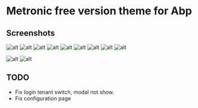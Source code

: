 # Metronic free version theme for Abp

## Screenshots

![alt](images/screencapture-localhost-44352-2023-04-02-20_56_28.png)
![alt](images/screencapture-localhost-44352-Account-Login-2023-04-02-20_56_46.png)
![alt](images/Screenshot_602.png)
![alt](images/screencapture-localhost-44352-SettingManagement-2023-04-02-20_58_23.png)
![alt](images/screencapture-localhost-44352-Identity-Roles-2023-04-02-20_57_55.png)
![alt](images/screencapture-localhost-44352-Account-Login-2023-04-02-21_31_09.png)
![alt](images/screencapture-localhost-44352-Identity-Roles-2023-04-02-20_59_24.png)
![alt](images/screencapture-localhost-44352-Identity-Users-2023-04-02-20_58_55.png)
![alt](images/screencapture-localhost-44352-Articulo-2023-04-02-20_59_49.png)

![alt](images/screencapture-localhost-44352-TenantManagement-Tenants-2023-04-02-21_42_52.png)
![alt](images/screencapture-localhost-44352-2023-04-02-21_42_20.png)

## TODO

- Fix login tenant switch, modal not show.
- Fix configuration page